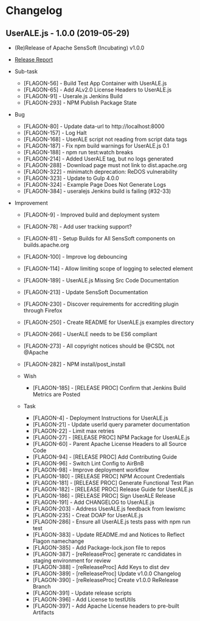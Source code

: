Changelog
=========

UserALE.js - 1.0.0 (2019-05-29)
-------------------------------
* (Re)Release of Apache SensSoft (Incubating) v1.0.0 
* [Release Report](https://issues.apache.org/jira/secure/ReleaseNote.jspa?projectId=12320621&version=12341550)
* Sub-task
    * [FLAGON-56] - Build Test App Container with UserALE.js
    * [FLAGON-65] - Add ALv2.0 License Headers to UserALE.js
    * [FLAGON-91] - Userale.js Jenkins Build
    * [FLAGON-293] - NPM Publish Package State


* Bug
    * [FLAGON-80] - Update data-url to http://localhost:8000
    * [FLAGON-157] - Log Halt
    * [FLAGON-168] - UserALE script not reading from script data tags
    * [FLAGON-187] - Fix npm build warnings for UserALE.js 0.1
    * [FLAGON-188] - npm run test:watch breaks
    * [FLAGON-214] - Added UserALE tag, but no logs generated
    * [FLAGON-288] - Download page must not link to dist.apache.org
    * [FLAGON-322] - minimatch deprecation: ReDOS vulnerability
    * [FLAGON-323] - Update to Gulp 4.0.0
    * [FLAGON-324] - Example Page Does Not Generate Logs
    * [FLAGON-384] - useralejs Jenkins build is failing (#32-33)




* Improvement
    * [FLAGON-9] - Improved build and deployment system
    * [FLAGON-78] - Add user tracking support?
    * [FLAGON-81] - Setup Builds for All SensSoft components on builds.apache.org
    * [FLAGON-100] - Improve log debouncing
    * [FLAGON-114] - Allow limiting scope of logging to selected element
    * [FLAGON-189] - UserALE.js Missing Src Code Documentation
    * [FLAGON-213] - Update SensSoft Documentation
    * [FLAGON-230] - Discover requirements for accrediting plugin through Firefox
    * [FLAGON-250] - Create README for UserALE.js examples directory
    * [FLAGON-266] - UserALE needs to be ES6 compliant
    * [FLAGON-273] - All copyright notices should be @CSDL not @Apache
    * [FLAGON-282] - NPM install/post_install
    
    * Wish
        * [FLAGON-185] - [RELEASE PROC] Confirm that Jenkins Build Metrics are Posted
    
    * Task
        * [FLAGON-4] - Deployment Instructions for UserALE.js
        * [FLAGON-21] - Update userId query parameter documentation
        * [FLAGON-22] - Limit max retries
        * [FLAGON-27] - [RELEASE PROC] NPM Package for UserALE.js
        * [FLAGON-60] - Parent Apache License Headers to all Source Code
        * [FLAGON-94] - [RELEASE PROC] Add Contributing Guide
        * [FLAGON-96] - Switch Lint Config to AirBnB
        * [FLAGON-98] - Improve deployment workflow
        * [FLAGON-180] - [RELEASE PROC] NPM Account Credentials
        * [FLAGON-181] - [RELEASE PROC] Generate Functional Test Plan
        * [FLAGON-182] - [RELEASE PROC] Release Guide for UserALE.js
        * [FLAGON-186] - [RELEASE PROC] Sign UserALE Release
        * [FLAGON-191] - Add CHANGELOG to UserALE.js
        * [FLAGON-203] - Address UserALE.js feedback from lewismc
        * [FLAGON-235] - Creat DOAP for UserALE.js
        * [FLAGON-286] - Ensure all UserALE.js tests pass with npm run test
        * [FLAGON-383] - Update README.md and Notices to Reflect Flagon namechange
        * [FLAGON-385] - Add Package-lock.json file to repos
        * [FLAGON-387] - [reReleaseProc] generate rc candidates in staging environment for review
        * [FLAGON-388] - [reReleaseProc] Add Keys to dist dev
        * [FLAGON-389] - [reReleaseProc] Update v1.0.0 Changelog 
        * [FLAGON-390] - [reReleaseProc] Create v1.0.0 ReRelease Branch
        * [FLAGON-391] - Update release scripts
        * [FLAGON-396] - Add License to testUtils
        * [FLAGON-397] - Add Apache License headers to pre-built Artifacts